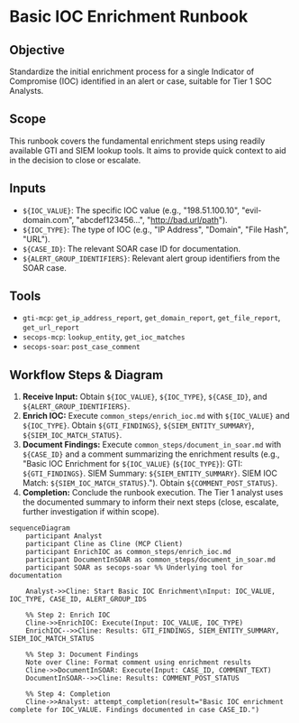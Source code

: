 # Basic IOC Enrichment Runbook

## Objective

Standardize the initial enrichment process for a single Indicator of Compromise (IOC) identified in an alert or case, suitable for Tier 1 SOC Analysts.

## Scope

This runbook covers the fundamental enrichment steps using readily available GTI and SIEM lookup tools. It aims to provide quick context to aid in the decision to close or escalate.

## Inputs

*   `${IOC_VALUE}`: The specific IOC value (e.g., "198.51.100.10", "evil-domain.com", "abcdef123456...", "http://bad.url/path").
*   `${IOC_TYPE}`: The type of IOC (e.g., "IP Address", "Domain", "File Hash", "URL").
*   `${CASE_ID}`: The relevant SOAR case ID for documentation.
*   `${ALERT_GROUP_IDENTIFIERS}`: Relevant alert group identifiers from the SOAR case.

## Tools

*   `gti-mcp`: `get_ip_address_report`, `get_domain_report`, `get_file_report`, `get_url_report`
*   `secops-mcp`: `lookup_entity`, `get_ioc_matches`
*   `secops-soar`: `post_case_comment`

## Workflow Steps & Diagram

1.  **Receive Input:** Obtain `${IOC_VALUE}`, `${IOC_TYPE}`, `${CASE_ID}`, and `${ALERT_GROUP_IDENTIFIERS}`.
2.  **Enrich IOC:** Execute `common_steps/enrich_ioc.md` with `${IOC_VALUE}` and `${IOC_TYPE}`. Obtain `${GTI_FINDINGS}`, `${SIEM_ENTITY_SUMMARY}`, `${SIEM_IOC_MATCH_STATUS}`.
3.  **Document Findings:** Execute `common_steps/document_in_soar.md` with `${CASE_ID}` and a comment summarizing the enrichment results (e.g., "Basic IOC Enrichment for `${IOC_VALUE}` (`${IOC_TYPE}`): GTI: `${GTI_FINDINGS}`. SIEM Summary: `${SIEM_ENTITY_SUMMARY}`. SIEM IOC Match: `${SIEM_IOC_MATCH_STATUS}`."). Obtain `${COMMENT_POST_STATUS}`.
4.  **Completion:** Conclude the runbook execution. The Tier 1 analyst uses the documented summary to inform their next steps (close, escalate, further investigation if within scope).

```{mermaid}
sequenceDiagram
    participant Analyst
    participant Cline as Cline (MCP Client)
    participant EnrichIOC as common_steps/enrich_ioc.md
    participant DocumentInSOAR as common_steps/document_in_soar.md
    participant SOAR as secops-soar %% Underlying tool for documentation

    Analyst->>Cline: Start Basic IOC Enrichment\nInput: IOC_VALUE, IOC_TYPE, CASE_ID, ALERT_GROUP_IDS

    %% Step 2: Enrich IOC
    Cline->>EnrichIOC: Execute(Input: IOC_VALUE, IOC_TYPE)
    EnrichIOC-->>Cline: Results: GTI_FINDINGS, SIEM_ENTITY_SUMMARY, SIEM_IOC_MATCH_STATUS

    %% Step 3: Document Findings
    Note over Cline: Format comment using enrichment results
    Cline->>DocumentInSOAR: Execute(Input: CASE_ID, COMMENT_TEXT)
    DocumentInSOAR-->>Cline: Results: COMMENT_POST_STATUS

    %% Step 4: Completion
    Cline->>Analyst: attempt_completion(result="Basic IOC enrichment complete for IOC_VALUE. Findings documented in case CASE_ID.")
